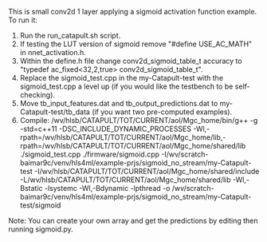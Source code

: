 This is small conv2d 1 layer applying a sigmoid activation function example. To run it:
1. Run the run_catapult.sh script.
2. If testing the LUT version of sigmoid remove "#define USE_AC_MATH" in nnet_activation.h.
3. Within the define.h file change conv2d_sigmoid_table_t accuracy to "typedef ac_fixed<32,2,true> conv2d_sigmoid_table_t".
4. Replace the sigmoid_test.cpp in the my-Catapult-test with the sigmoid_test.cpp a level up (if you would like the testbench to be self-checking).
5. Move tb_input_features.dat and tb_output_predictions.dat to my-Catapult-test/tb_data (if you want two pre-computed examples).
6. Compile:
/wv/hlsb/CATAPULT/TOT/CURRENT/aol/Mgc_home/bin/g++ -g -std=c++11 -DSC_INCLUDE_DYNAMIC_PROCESSES -Wl,-rpath=/wv/hlsb/CATAPULT/TOT/CURRENT/aol/Mgc_home/lib,-rpath=/wv/hlsb/CATAPULT/TOT/CURRENT/aol/Mgc_home/shared/lib ./sigmoid_test.cpp ./firmware/sigmoid.cpp -I/wv/scratch-baimar9c/venv/hls4ml/example-prjs/sigmoid_no_stream/my-Catapult-test -I/wv/hlsb/CATAPULT/TOT/CURRENT/aol/Mgc_home/shared/include -L/wv/hlsb/CATAPULT/TOT/CURRENT/aol/Mgc_home/shared/lib -Wl,-Bstatic -lsystemc -Wl,-Bdynamic -lpthread -o /wv/scratch-baimar9c/venv/hls4ml/example-prjs/sigmoid_no_stream/my-Catapult-test/sigmoid

Note: You can create your own array and get the predictions by editing then running sigmoid.py. 
